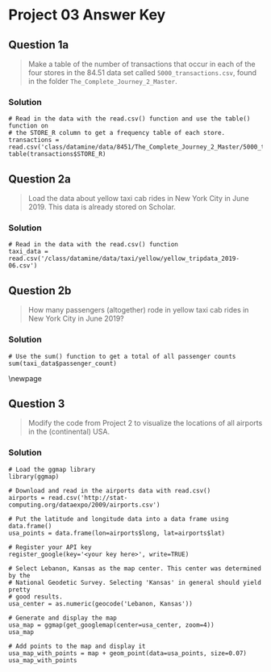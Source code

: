 # Project 03 Answer Key

## Question 1a
>  Make a table of the number of transactions that occur in each of the four
stores in the 84.51 data set called `5000_transactions.csv`, found in the
folder `The_Complete_Journey_2_Master`.

### Solution
```{r}
# Read in the data with the read.csv() function and use the table() function on
# the STORE_R column to get a frequency table of each store.
transactions = read.csv('class/datamine/data/8451/The_Complete_Journey_2_Master/5000_transactions.csv')
table(transactions$STORE_R)
```

## Question 2a
> Load the data about yellow taxi cab rides in New York City in June 2019. This
data is already stored on Scholar.

### Solution
```{r}
# Read in the data with the read.csv() function
taxi_data = read.csv('/class/datamine/data/taxi/yellow/yellow_tripdata_2019-06.csv')
```


## Question 2b
> How many passengers (altogether) rode in yellow taxi cab rides in New York
City in June 2019?

### Solution
```{r}
# Use the sum() function to get a total of all passenger counts
sum(taxi_data$passenger_count)
```
\newpage

## Question 3
> Modify the code from Project 2 to visualize the locations of all airports in
the (continental) USA.

### Solution
```{r}
# Load the ggmap library
library(ggmap)

# Download and read in the airports data with read.csv()
airports = read.csv('http://stat-computing.org/dataexpo/2009/airports.csv')

# Put the latitude and longitude data into a data frame using data.frame()
usa_points = data.frame(lon=airports$long, lat=airports$lat)

# Register your API key
register_google(key='<your key here>', write=TRUE)

# Select Lebanon, Kansas as the map center. This center was determined by the
# National Geodetic Survey. Selecting 'Kansas' in general should yield pretty
# good results.
usa_center = as.numeric(geocode('Lebanon, Kansas'))

# Generate and display the map
usa_map = ggmap(get_googlemap(center=usa_center, zoom=4))
usa_map
```

```{r}
# Add points to the map and display it
usa_map_with_points = map + geom_point(data=usa_points, size=0.07)
usa_map_with_points
```
